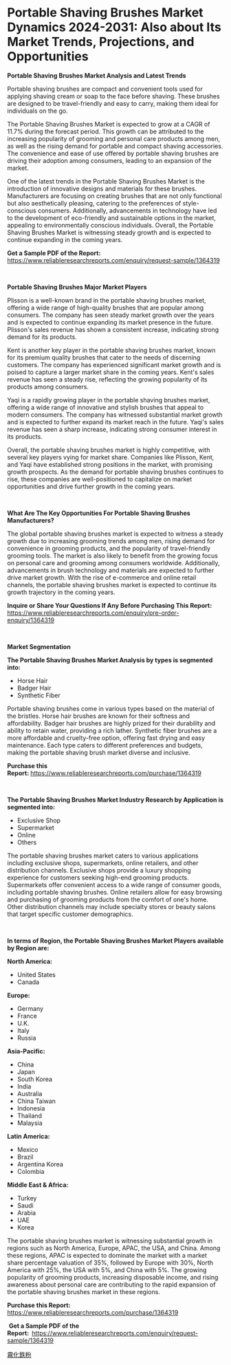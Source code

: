 <p><h1>Portable Shaving Brushes Market Dynamics 2024-2031: Also about Its Market Trends, Projections, and Opportunities</h1></p><p><strong>Portable Shaving Brushes Market Analysis and Latest Trends</strong></p>
<p><p>Portable shaving brushes are compact and convenient tools used for applying shaving cream or soap to the face before shaving. These brushes are designed to be travel-friendly and easy to carry, making them ideal for individuals on the go.</p><p>The Portable Shaving Brushes Market is expected to grow at a CAGR of 11.7% during the forecast period. This growth can be attributed to the increasing popularity of grooming and personal care products among men, as well as the rising demand for portable and compact shaving accessories. The convenience and ease of use offered by portable shaving brushes are driving their adoption among consumers, leading to an expansion of the market.</p><p>One of the latest trends in the Portable Shaving Brushes Market is the introduction of innovative designs and materials for these brushes. Manufacturers are focusing on creating brushes that are not only functional but also aesthetically pleasing, catering to the preferences of style-conscious consumers. Additionally, advancements in technology have led to the development of eco-friendly and sustainable options in the market, appealing to environmentally conscious individuals. Overall, the Portable Shaving Brushes Market is witnessing steady growth and is expected to continue expanding in the coming years.</p></p>
<p><strong>Get a Sample PDF of the Report:&nbsp;</strong> <a href="https://www.reliableresearchreports.com/enquiry/request-sample/1364319">https://www.reliableresearchreports.com/enquiry/request-sample/1364319</a></p>
<p>&nbsp;</p>
<p><strong>Portable Shaving Brushes Major Market Players</strong></p>
<p><p>Plisson is a well-known brand in the portable shaving brushes market, offering a wide range of high-quality brushes that are popular among consumers. The company has seen steady market growth over the years and is expected to continue expanding its market presence in the future. Plisson's sales revenue has shown a consistent increase, indicating strong demand for its products.</p><p>Kent is another key player in the portable shaving brushes market, known for its premium quality brushes that cater to the needs of discerning customers. The company has experienced significant market growth and is poised to capture a larger market share in the coming years. Kent's sales revenue has seen a steady rise, reflecting the growing popularity of its products among consumers.</p><p>Yaqi is a rapidly growing player in the portable shaving brushes market, offering a wide range of innovative and stylish brushes that appeal to modern consumers. The company has witnessed substantial market growth and is expected to further expand its market reach in the future. Yaqi's sales revenue has seen a sharp increase, indicating strong consumer interest in its products.</p><p>Overall, the portable shaving brushes market is highly competitive, with several key players vying for market share. Companies like Plisson, Kent, and Yaqi have established strong positions in the market, with promising growth prospects. As the demand for portable shaving brushes continues to rise, these companies are well-positioned to capitalize on market opportunities and drive further growth in the coming years.</p></p>
<p>&nbsp;</p>
<p><strong>What Are The Key Opportunities For Portable Shaving Brushes Manufacturers?</strong></p>
<p><p>The global portable shaving brushes market is expected to witness a steady growth due to increasing grooming trends among men, rising demand for convenience in grooming products, and the popularity of travel-friendly grooming tools. The market is also likely to benefit from the growing focus on personal care and grooming among consumers worldwide. Additionally, advancements in brush technology and materials are expected to further drive market growth. With the rise of e-commerce and online retail channels, the portable shaving brushes market is expected to continue its growth trajectory in the coming years.</p></p>
<p><strong>Inquire or Share Your Questions If Any Before Purchasing This Report:</strong> <a href="https://www.reliableresearchreports.com/enquiry/pre-order-enquiry/1364319">https://www.reliableresearchreports.com/enquiry/pre-order-enquiry/1364319</a></p>
<p>&nbsp;</p>
<p><strong>Market Segmentation</strong></p>
<p><strong>The Portable Shaving Brushes Market Analysis by types is segmented into:</strong></p>
<p><ul><li>Horse Hair</li><li>Badger Hair</li><li>Synthetic Fiber</li></ul></p>
<p><p>Portable shaving brushes come in various types based on the material of the bristles. Horse hair brushes are known for their softness and affordability. Badger hair brushes are highly prized for their durability and ability to retain water, providing a rich lather. Synthetic fiber brushes are a more affordable and cruelty-free option, offering fast drying and easy maintenance. Each type caters to different preferences and budgets, making the portable shaving brush market diverse and inclusive.</p></p>
<p><strong>Purchase this Report:&nbsp;</strong><a href="https://www.reliableresearchreports.com/purchase/1364319">https://www.reliableresearchreports.com/purchase/1364319</a></p>
<p>&nbsp;</p>
<p><strong>The Portable Shaving Brushes Market Industry Research by Application is segmented into:</strong></p>
<p><ul><li>Exclusive Shop</li><li>Supermarket</li><li>Online</li><li>Others</li></ul></p>
<p><p>The portable shaving brushes market caters to various applications including exclusive shops, supermarkets, online retailers, and other distribution channels. Exclusive shops provide a luxury shopping experience for customers seeking high-end grooming products. Supermarkets offer convenient access to a wide range of consumer goods, including portable shaving brushes. Online retailers allow for easy browsing and purchasing of grooming products from the comfort of one's home. Other distribution channels may include specialty stores or beauty salons that target specific customer demographics.</p></p>
<p>&nbsp;</p>
<p><strong>In terms of Region, the Portable Shaving Brushes Market Players available by Region are:</strong></p>
<p>
    <p> <strong> North America: </strong>
        <ul>
            <li>United States</li>
            <li>Canada</li>
        </ul>
        </p> 
    <p> <strong> Europe: </strong>
        <ul>
            <li>Germany</li>
            <li>France</li>
            <li>U.K.</li>
            <li>Italy</li>
            <li>Russia</li>
        </ul>
        </p> 
    <p> <strong> Asia-Pacific: </strong>
        <ul>
            <li>China</li>
            <li>Japan</li>
            <li>South Korea</li>
            <li>India</li>
            <li>Australia</li>
            <li>China Taiwan</li>
            <li>Indonesia</li>
            <li>Thailand</li>
            <li>Malaysia</li>
        </ul>
        </p> 
    <p> <strong> Latin America: </strong>
        <ul>
            <li>Mexico</li>
            <li>Brazil</li>
            <li>Argentina Korea</li>
            <li>Colombia</li>
        </ul>
        </p> 
    <p> <strong> Middle East & Africa: </strong>
        <ul>
            <li>Turkey</li>
            <li>Saudi</li>
            <li>Arabia</li>
            <li>UAE</li>
            <li>Korea</li>
        </ul>
    </p>
    </p>
<p><p>The portable shaving brushes market is witnessing substantial growth in regions such as North America, Europe, APAC, the USA, and China. Among these regions, APAC is expected to dominate the market with a market share percentage valuation of 35%, followed by Europe with 30%, North America with 25%, the USA with 5%, and China with 5%. The growing popularity of grooming products, increasing disposable income, and rising awareness about personal care are contributing to the rapid expansion of the portable shaving brushes market in these regions.</p></p>
<p><strong>Purchase this Report: </strong><a href="https://www.reliableresearchreports.com/purchase/1364319">https://www.reliableresearchreports.com/purchase/1364319</a></p>
<p>&nbsp;<strong>Get a Sample PDF of the Report:&nbsp;&nbsp;</strong><a href="https://www.reliableresearchreports.com/enquiry/request-sample/1364319">https://www.reliableresearchreports.com/enquiry/request-sample/1364319</a></p>
<p><strong></strong></p>
<p><p><a href="https://github.com/EstaSprer20231/Market-Research-Report-List-1/blob/main/61084807993.md">霧化鉄粉</a></p></p>